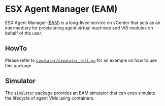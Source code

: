 # ESX Agent Manager (EAM)

ESX Agent Manager ([EAM](https://vdc-download.vmware.com/vmwb-repository/dcr-public/3d076a12-29a2-4d17-9269-cb8150b5a37f/8b5969e2-1a66-4425-af17-feff6d6f705d/SDK/eam/doc/index.html)) is a long-lived service on vCenter that acts as an intermediary for provisioning agent virtual machines and VIB modules on behalf of the user.

## HowTo

Please refer to [`simulator/simulator_test.go`](./simulator/simulator_test.go) for an example on how to use this package.

## Simulator

The [`simulator`](./simulator/) package provides an EAM simulator that can even simulate the lifecycle of agent VMs using containers.
